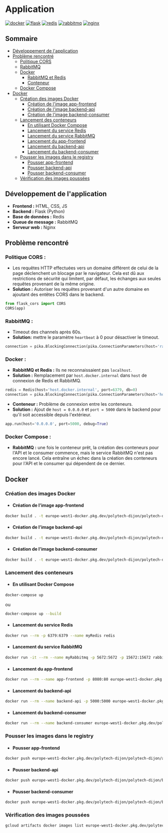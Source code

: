 # Application
[![docker](https://img.shields.io/badge/DOCKER-blue?style=for-the-badge&logo=docker&logoColor=white)](https://docs.docker.com/)
[![flask](https://img.shields.io/badge/FLASK-000000?style=for-the-badge&logo=flask&logoColor=white)](https://flask.palletsprojects.com/)
[![redis](https://img.shields.io/badge/REDIS-DC382D?style=for-the-badge&logo=redis&logoColor=white)](https://redis.io/)
[![rabbitmq](https://img.shields.io/badge/RABBITMQ-FF6600?style=for-the-badge&logo=rabbitmq&logoColor=white)](https://www.rabbitmq.com/)
[![nginx](https://img.shields.io/badge/NGINX-009639?style=for-the-badge&logo=nginx&logoColor=white)](https://www.nginx.com/)

## Sommaire
- [Développement de l'application](#développement-de-lapplication)
- [Problème rencontré](#problème-rencontré)
    - [Politique CORS](#politique-cors)
    - [RabbitMQ](#rabbitmq)
    - [Docker](#docker)
        - [RabbitMQ et Redis](#rabbitmq-et-redis)
        - [Conteneur](#conteneur)
    - [Docker Compose](#docker-compose)
- [Docker](#docker)
    - [Création des images Docker](#création-des-images-docker)
        - [Création de l'image app-frontend](#création-de-limage-app-frontend)
        - [Création de l'image backend-api](#création-de-limage-backend-api)
        - [Création de l'image backend-consumer](#création-de-limage-backend-consumer)
    - [Lancement des conteneurs](#lancement-des-conteneurs)
        - [En utilisant Docker Compose](#en-utilisant-docker-compose)
        - [Lancement du service Redis](#lancement-du-service-redis)
        - [Lancement du service RabbitMQ](#lancement-du-service-rabbitmq)
        - [Lancement du app-frontend](#lancement-du-app-frontend)
        - [Lancement du backend-api](#lancement-du-backend-api)
        - [Lancement du backend-consumer](#lancement-du-backend-consumer)
    - [Pousser les images dans le registry](#pousser-les-images-dans-le-registry)
        - [Pousser app-frontend](#pousser-app-frontend)
        - [Pousser backend-api](#pousser-backend-api)
        - [Pousser backend-consumer](#pousser-backend-consumer)
    - [Vérification des images poussées](#vérification-des-images-poussées)

## Développement de l'application

- **Frontend :** HTML, CSS, JS
- **Backend :** Flask (Python)
- **Base de données :** Redis
- **Queue de message :** RabbitMQ
- **Serveur web :** Nginx

## Problème rencontré

### Politique CORS :
- Les requêtes HTTP effectuées vers un domaine différent de celui de la page déclenchent un blocage par le navigateur. Cela est dû aux restrictions de sécurité qui limitent, par défaut, les échanges aux seules requêtes provenant de la même origine.
- **Solution :** Autoriser les requêtes provenant d'un autre domaine en ajoutant des entêtes CORS dans le backend.
```python
from flask_cors import CORS
CORS(app)
```
### RabbitMQ :
- Timeout des channels après 60s.
- **Solution:** mettre le paramètre `heartbeat` à 0 pour désactiver le timeout.
```python
connection = pika.BlockingConnection(pika.ConnectionParameters(host='rabbitmq', heartbeat=0))
```

### Docker :
- **RabbitMQ et Redis :** Ils ne reconnaissaient pas `localhost`.
- **Solution :** Remplacement par `host.docker.internal` dans `host` de connexion de Redis et RabbitMQ.
```python
redis = Redis(host='host.docker.internal', port=6379, db=0)
connection = pika.BlockingConnection(pika.ConnectionParameters(host='host.docker.internal'))
```

- **Conteneur :** Problème de connexion entre les conteneurs.
- **Solution :** Ajout de `host = 0.0.0.0` et `port = 5000` dans le backend pour qu'il soit accessible depuis l'extérieur.
```python
app.run(host='0.0.0.0', port=5000, debug=True)
```

### Docker Compose :
- **RabbitMQ :** une fois le conteneur prêt, la création des conteneurs pour l'API et le consumer commence, mais le service RabbitMQ n'est pas encore lancé. Cela entraîne un échec dans la création des conteneurs pour l'API et le consumer qui dépendent de ce dernier.

## Docker

### Création des images Docker

- #### Création de l'image app-frontend
```bash
docker build . -t europe-west1-docker.pkg.dev/polytech-dijon/polytech-dijon/app-frontend:talebv8
```

- #### Création de l'image backend-api
```bash
docker build . -t europe-west1-docker.pkg.dev/polytech-dijon/polytech-dijon/backend-api:talebv3
```

- #### Création de l'image backend-consumer
```bash
docker build . -t europe-west1-docker.pkg.dev/polytech-dijon/polytech-dijon/backend-consumer:talebv4
```

### Lancement des conteneurs

- #### En utilisant Docker Compose
```bash
docker-compose up
```
ou
```bash
docker-compose up --build
```
- #### Lancement du service Redis
```bash
docker run --rm -p 6379:6379 --name myRedis redis
```

- #### Lancement du service RabbitMQ
```bash 
docker run -it --rm --name myRabbitmq -p 5672:5672 -p 15672:15672 rabbitmq:3.12-management
```

- #### Lancement du app-frontend
```bash
docker run --rm --name app-frontend -p 8080:80 europe-west1-docker.pkg.dev/polytech-dijon/polytech-dijon/app-frontend:talebv8
```

- #### Lancement du backend-api
```bash
docker run --rm --name backend-api -p 5000:5000 europe-west1-docker.pkg.dev/polytech-dijon/polytech-dijon/backend-api:talebv3
```

- #### Lancement du backend-consumer
```bash
docker run --rm --name backend-consumer europe-west1-docker.pkg.dev/polytech-dijon/polytech-dijon/backend-consumer:talebv4
```
### Pousser les images dans le registry
- #### Pousser app-frontend
```bash
docker push europe-west1-docker.pkg.dev/polytech-dijon/polytech-dijon/app-frontend:talebv8
```

- #### Pousser backend-api
```bash
docker push europe-west1-docker.pkg.dev/polytech-dijon/polytech-dijon/backend-api:talebv3
```

- #### Pousser backend-consumer
```bash
docker push europe-west1-docker.pkg.dev/polytech-dijon/polytech-dijon/backend-consumer:talebv4
```

### Vérification des images poussées
```bash
gcloud artifacts docker images list europe-west1-docker.pkg.dev/polytech-dijon/polytech-dijon
```

